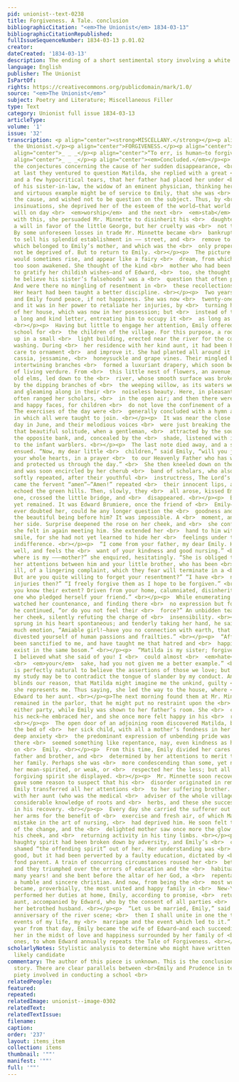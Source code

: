 ```yaml
---
pid: unionist--text-0238
title: Forgiveness. A Tale. conclusion
bibliographicCitation: "<em>The Unionist</em> 1834-03-13"
bibliographicCitationRepublished: 
fullIssueSequenceNumber: 1834-03-13 p.01.02
creator: 
dateCreated: '1834-03-13'
description: The ending of a short sentimental story involving a white woman teacher
language: English
publisher: The Unionist
IsPartOf: 
rights: https://creativecommons.org/publicdomain/mark/1.0/
source: "<em>The Unionist</em>"
subject: Poetry and Literature; Miscellaneous Filler
type: Text
category: Unionist full issue 1834-03-13
articleType: 
volume: '1'
issue: '32'
transcription: <p align="center"><strong>MISCELLANY.</strong></p><p align="right">For
  the Unionist.</p><p align="center">FORGIVENESS.</p><p align="center">A TALE.</p><p
  align="center">_ _ _</p><p align="center">“To err, is human—to forgive, divine.”</p><p
  align="center">_ _ _</p><p align="center"><em>Concluded.</em></p><p>  Various were
  the conjectures concerning the cause of her sudden disappearance, <br>  and when
  at last they ventured to question Matilda, she replied with a great <br>  many signs
  and a few hypocritical tears, that her father had placed her under <br>  the car
  of his sister-in-law, the widow of an eminent physician, thinking her <br>  experience
  and virtuous example might be of service to Emily, that she was <br>  grieved for
  the cause, and wished not to be question on the subject. Thus, by <br>  her false
  insinuations, she deprived her of the esteem of the world—that world <br>  which
  will on day <br>  <em>worship</em>  and the next <br>  <em>stab</em>  you. Not contented
  with this, she persuaded Mr. Minnette to disinherit his <br>  daughter, and make
  a will in favor of the little George, but her cruelty was <br>  not to go unpunished.
  By some unforeseen losses in trade Mr. Minnette became <br>  bankrupt, and was obliged
  to sell his splendid establishment in —— street, and <br>  remove to a small house
  which belonged to Emily’s mother, and which was the <br>  only property he could
  not be deprived of. But to return to Emily. <br></p><p>  The picture of former days
  would sometimes rise, and appear like a fairy <br>  dream, from which she had been
  too soon awakened. She thought of the kind <br>  mother who had been ever ready
  to gratify her childish wishes—and of Edward, <br>  too, she thought much. Would
  he believe his sister’s falsehoods? was a <br>  question that often perplexed her.
  And were there no mingling of resentment in <br>  these recollections? Not any.
  Her heart had been taught a better discipline. <br></p><p>  Two years passed away,
  and Emily found peace, if not happiness. She was now <br>  twenty-one years old,
  and it was in her power to retaliate her injuries, by <br>  turning her father out
  of her house, which was now in her possession; but <br>  instead of this she wrote
  a long and kind letter, entreating him to occupy it <br>  as long as he wished.
  <br></p><p>  Having but little to engage her attention, Emily offered to teach a
  school for <br>  the children of the village. For this purpose, a room was fitted
  up in a small <br>  light building, erected near the river for the convenience of
  washing. During <br>  her residence with her kind aunt, it had been her favorite
  care to ornament <br>  and improve it. She had planted all around it the rose of
  cassia, jessamine, <br>  honeysuckle and grape vines. Their mingled blossoms and
  intertwining branches <br>  formed a luxuriant drapery, which soon became one mass
  of living verdure. From <br>  this little nest of flowers, an avenue, shaded by
  old elms, led down to the <br>  river, whose smooth surface was broken into ripples
  by the dipping branches of <br>  the weeping willow, as its waters went sparkling
  and gleaming along in their <br>  noiseless beauty. Here, in pleasant weather, Emily
  often ranged her scholars, <br>  in the open air; and then there were bright eyes
  and happy faces, for children <br>  do not love the confinement of a school room.
  The exercises of the day were <br>  generally concluded with a hymn and prayer,
  in which all were taught to join. <br></p><p>  It was near the close of a delightful
  day in June, and their melodious voices <br>  were just breaking the stillness of
  that beautiful solitude, when a gentleman, <br>  attracted by the sound, came to
  the opposite bank, and, concealed by the <br>  shade, listened with intense delight
  to the infant warblers. <br></p><p>  The last note died away, and a solemn pause
  ensued. “Now, my dear little <br>  children,” said Emily, “will you join me, with
  your whole hearts, in a prayer <br>  to our Heavenly Father who has watched over
  and protected us through the day.” <br>  She then kneeled down on the green earth,
  and was soon encircled by her cherub <br>  band of scholars, who also knelt and
  softly repeated, after their youthful <br>  instructress, The Lord’s Prayer. Then
  came the fervent “amen”—“Amen!” repeated <br>  their innocent lips, and “Amen!”
  echoed the green hills. Then, slowly, they <br>  all arose, kissed Emily, one by
  one, crossed the little bridge, and <br>  disappeared. <br></p><p>  But the stranger
  yet remained. It was Edward Brumiere, once the friend of <br>  Emily—and if he had
  ever doubted her, could he any longer question the <br>  goodness and purity of
  the beautiful being before him? It was impossible. A <br>  moment, and he was at
  her side. Surprise deepened the rose on her cheek, and <br>  she confessed the pleasure
  she felt in again meeting him. She extended her <br>  hand to him with a cordial
  smile, for she had not yet learned to hide her <br>  feelings under the mask of
  indifference. <br></p><p>  “I come from your father, my dear Emily. He is not very
  well, and feels the <br>  want of your kindness and good nursing.” <br></p><p>  “But
  where is my ———mother?” she enquired, hesitatingly. “She is obliged to <br>  divide
  her attentions between him and your little brother, who has been <br>  sometime
  ill, of a lingering complaint, which they fear will terminate in a <br>  consumption.
  But are you quite willing to forget your resentment?” “I have <br>  none.” “Your
  injuries then?” “I freely forgive them as I hope to be forgiven.” <br></p><p>  “Do
  you know their extent? Driven from your home, calumniated, disinherited, <br>  by
  one who pledged herself your friend.” <br></p><p>  While enumerating these, he closely
  watched her countenance, and finding there <br>  no expression but forgiving love,
  he continued, “or do you not feel their <br>  force?” An unbidden tear fell down
  her cheek, silently refuting the charge of <br>  insensibility. <br></p><p>  Love
  sprung in his heart spontaneous; and tenderly taking her hand, he said <br>  with
  much emotion, “Amiable girl!—have you no connection with earth, that you <br>  have
  divested yourself of human passions and frailties.” <br></p><p>  “Afflictions have
  been sanctified to me, and have taught me that hatred and <br>  happiness cannot
  exist in the same bosom.” <br></p><p>  “Matilda is my sister; forgive me, Emily!
  I believed what she said of you! I <br>  could almost <br>  <em>hate</em>  her for
  <br>  <em>your</em>  sake, had you not given me a better example.” <br></p><p>  “It
  is perfectly natural to believe the assertions of those we love; but I <br>  hope
  my study may be to contradict the tongue of slander by my conduct. Anger <br>  so
  blinds our reason, that Matilda might imagine me the unkind, guilty <br>  creature
  she represents me. Thus saying, she led the way to the house, where <br>  she introduced
  Edward to her aunt. <br></p><p>The next morning found them at Mr. Minnette’s door.</p><p>  Edward
  remained in the parlor, that he might put no restraint upon the <br>  feelings of
  either party, while Emily was shown to her father’s room. She <br>  clung round
  his neck—he embraced her, and she once more felt happy in his <br>  returning love.
  <br></p><p>  The open door of an adjoining room discovered Matilda, bending over
  the bed of <br>  her sick child, with all a mother’s fondness in her looks. In her
  deep anxiety <br>  the predominant expression of unbending pride was lost; and instead,
  there <br>  seemed something like repentance, nay, even kindness as her eye rested
  on <br>  Emily. <br></p><p>  From this time, Emily divided her cares between her
  father and brother, and <br>  determined by her attentions to merit the love of
  her family. Perhaps she was <br>  more condescending than some, yet none thought
  her mean-spirited, or weak, or <br>  respected her the less; but all admired the
  forgiving spirit she displayed. <br></p><p>  Mr. Minnette soon recovered, which
  gave some reason to suspect that his <br>  disorder originated in remorse; and now,
  Emily transferred all her attentions <br>  to her suffering brother. She had, while
  with her aunt (who was the medical <br>  adviser of the whole village) acquired
  considerable knowledge of roots and <br>  herbs, and these she successfully employed
  in his recovery. <br></p><p>  Every day she carried the sufferer out of doors in
  her arms for the benefit of <br>  exercise and fresh air, of which Matilda, by a
  mistake in the art of nursing, <br>  had deprived him. He soon felt the good effect
  of the change, and the <br>  delighted mother saw once more the glow of health upon
  his cheek, and <br>  returning activity in his tiny limbs. <br></p><p>  Matilda’s
  haughty spirit had been broken down by adversity, and Emily’s <br>  conduct had
  shamed “the offending spirit” out of her. Her understanding was <br>  naturally
  good, but it had been perverted by a faulty education, dictated by <br>  an injudiciously
  fond parent. A train of concurring circumstances roused her <br>  better feelings
  and they triumphed over the errors of education and the <br>  habitual follies of
  many years! and she bent before the altar of her God, a <br>  repentant woman and
  a humble and sincere christian. And now, from being the <br>  most wretched, they
  became, proverbially, the most united and happy family in <br>  New-York. Having
  performed her duties at home, Emily, according to promise, <br>  returned to her
  aunt, accompanied by Edward, who by the consent of all parties <br>  had become
  her betrothed husband. <br></p><p>  “Let us be married, Emily,” said he, “on the
  anniversary of the river scene; <br>  then I shall unite in one the two most interesting
  events of my life, my <br>  marriage and the event which led to it.” <br></p><p>  A
  year from that day, Emily became the wife of Edward—and each succeeding one <br>  finds
  her in the midst of love and happiness surrounded by her family of <br>  little
  ones, to whom Edward annually repeats the Tale of Forgiveness. <br></p>
scholarlyNotes: Stylistic analysis to determine who might have written this? WHB a
  likely candidate
commentary: The author of this piece is unknown. This is the conclusion of a multi-part
  story. There are clear parallels between <br>Emily and Prudence in terms of the
  piety involved in conducting a school <br>
relatedPeople: 
featured: 
repeated: 
relatedImage: unionist--image-0302
relatedText: 
relatedTextIssue: 
filename: 
caption: 
order: '237'
layout: items_item
collection: items
thumbnail: '""'
manifest: '""'
full: '""'
---
```

